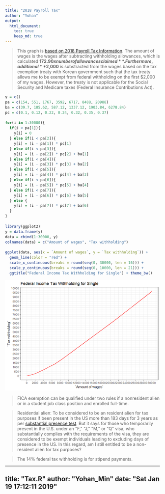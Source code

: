 ```yaml
---
title: "2018 Payroll Tax"
author: "Yohan"
output:
  html_document:
    toc: true
    keep_md: true
---
```

> This graph is [based on 2018 Payroll Tax Information](https://isc.uw.edu/wp-content/uploads/2018/01/Payroll-Tax-Information-2018.pdf). The amount of wages is the wages after subtracting withholding allowances, which is calculated **$172.90 x number of allowances claimed**. Furthermore, additional **$2,000** is substracted from the wages based on the tax exemption treaty with Korean government such that the tax treaty allows me to be exempt from federal withholding on the first $2,000 of my wages. However, the treaty is not applicable for the Social Security and Medicare taxes (Federal Insurance Contributions Act).


```r
y = c()
pa = c(154, 551, 1767, 3592, 6717, 8488, 20988)
ba = c(39.7, 185.62, 587.12, 1337.12, 1903.84, 6278.84)
pc = c(0.1, 0.12, 0.22, 0.24, 0.32, 0.35, 0.37)

for(i in 1:30000){
  if(i < pa[1]){
    y[i] = 0
  } else if(i < pa[2]){
    y[i] = (i - pa[1]) * pc[1]
  } else if(i < pa[3]){
    y[i] = (i - pa[2]) * pc[2] + ba[1]
  } else if(i < pa[4]){
    y[i] = (i - pa[3]) * pc[3] + ba[2]
  } else if(i < pa[5]){
    y[i] = (i - pa[4]) * pc[4] + ba[3]
  } else if(i < pa[6]){
    y[i] = (i - pa[5]) * pc[5] + ba[4]
  } else if(i < pa[7]){
    y[i] = (i - pa[6]) * pc[6] + ba[5]
  } else {
    y[i] = (i - pa[7]) * pc[7] + ba[6]
  }
}

library(ggplot2)
y = data.frame(y)
data = cbind(1:30000, y)
colnames(data) = c("Amount of wages", "Tax withholding")

ggplot(data, aes(x = `Amount of wages`, y = `Tax withholding`)) +
  geom_line(color = "red") +
  scale_x_continuous(breaks = round(seq(0, 30000, len = 16))) +
  scale_y_continuous(breaks = round(seq(0, 10000, len = 21))) +
  ggtitle("Federal Income Tax Withholding for Single") + theme_bw()
```

![](Tax_files/figure-html/unnamed-chunk-1-1.png)<!-- -->

> FICA exemption can be qualified under two rules if a nonresident alien or in a student job class position and enrolled full-time. 

> Residential alien: To be considered to be an resident alien for tax purposes if been present in the US more than 183 days for 3 years as per [substantial presence test]( https://www.irs.gov/individuals/international-taxpayers/substantial-presence-test). But it says for those who temporarily present in the U.S. under an "F," "J," "M," or "Q" visa, who substantially complies with the requirements of the visa, they are considered to be exempt individuals leading to excluding days of presence in the US. In this regard, am I still entitled to be a non-resident alien for tax purposes?

> The 14% federal tax withholding is for stipend payments.

---
title: "Tax.R"
author: "Yohan_Min"
date: "Sat Jan 19 17:12:11 2019"
---
